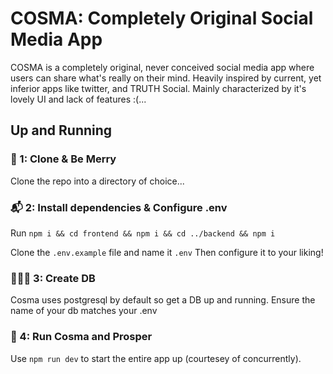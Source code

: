 # COSMA: Completely Original Social Media App

COSMA is a completely original, never conceived social media app where users can share what's really on their mind. Heavily inspired by current, yet inferior apps like twitter, and TRUTH Social. Mainly characterized by it's lovely UI and lack of features :(...

## Up and Running

### 🎅 1: Clone & Be Merry
Clone the repo into a directory of choice...

### 📬 2: Install dependencies &  Configure .env
Run `npm i && cd frontend && npm i && cd ../backend && npm i`

Clone the `.env.example` file and name it `.env` Then configure it to your liking!

### 👩🏿‍💻 3: Create DB
Cosma uses postgresql by default so get a DB up and running. Ensure the name of your db matches your .env

### 🚀 4: Run Cosma and Prosper
Use `npm run dev` to start the entire app up (courtesey of concurrently).
